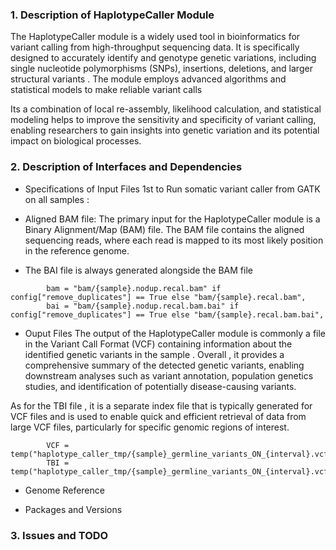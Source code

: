 ### 1. Description of HaplotypeCaller Module

The HaplotypeCaller module is a widely used tool in bioinformatics for variant calling from high-throughput sequencing data. It is specifically designed to accurately identify and genotype genetic variations, including single nucleotide polymorphisms (SNPs), insertions, deletions, and larger structural variants . The module employs advanced algorithms and statistical models to make reliable variant calls

Its a combination of local re-assembly, likelihood calculation, and statistical modeling helps to improve the sensitivity and specificity of variant calling, enabling researchers to gain insights into genetic variation and its potential impact on biological processes.

### 2. Description of Interfaces and Dependencies

- Specifications of Input Files
1st to Run somatic variant caller from GATK on all samples :

- Aligned BAM file: The primary input for the HaplotypeCaller module is a Binary Alignment/Map (BAM) file. The BAM file contains the aligned sequencing reads, where each read is mapped to its most likely position in the reference genome.
- The BAI file is always generated alongside the BAM file

```
        bam = "bam/{sample}.nodup.recal.bam" if config["remove_duplicates"] == True else "bam/{sample}.recal.bam",
        bai = "bam/{sample}.nodup.recal.bam.bai" if config["remove_duplicates"] == True else "bam/{sample}.recal.bam.bai",
```
- Ouput Files
The output of the HaplotypeCaller module is commonly a file in the Variant Call Format (VCF) containing information about the identified genetic variants in the sample . Overall , it provides a comprehensive summary of the detected genetic variants, enabling downstream analyses such as variant annotation, population genetics studies, and identification of potentially disease-causing variants.

As for the TBI file , it is a separate index file that is typically generated for VCF files and is used to enable quick and efficient retrieval of data from large VCF files, particularly for specific genomic regions of interest.

```
        VCF = temp("haplotype_caller_tmp/{sample}_germline_variants_ON_{interval}.vcf.gz"),
        TBI = temp("haplotype_caller_tmp/{sample}_germline_variants_ON_{interval}.vcf.gz.tbi")
```
- Genome Reference

- Packages and Versions

### 3. Issues and TODO
